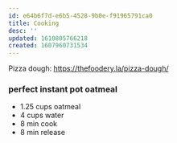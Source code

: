 ```yaml
---
id: e64b6f7d-e6b5-4528-9b0e-f91965791ca0
title: Cooking
desc: ''
updated: 1610805766218
created: 1607960731534
---
```



Pizza dough: https://thefoodery.la/pizza-dough/

### perfect instant pot oatmeal
- 1.25 cups oatmeal
- 4 cups water 
- 8 min cook 
- 8 min release